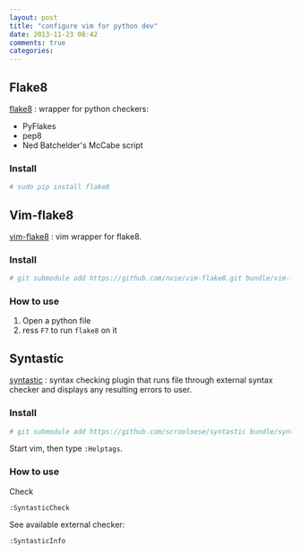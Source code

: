 ```yaml
---
layout: post
title: "configure vim for python dev"
date: 2013-11-23 08:42
comments: true
categories: 
---
```


## Flake8

[flake8][1] :  wrapper for python checkers:

- PyFlakes
- pep8
- Ned Batchelder's McCabe script

### Install

``` bash
# sudo pip install flake8
```

## Vim-flake8

[vim-flake8][2] : vim wrapper for flake8.

### Install

``` bash
# git submodule add https://github.com/nvie/vim-flake8.git bundle/vim-flake8
```

### How to use

1. Open a python file
2. ress `F7` to run `flake8` on it

## Syntastic

[syntastic][3] : syntax checking plugin that runs file through external syntax  
checker and displays any resulting errors to user.

### Install

``` bash
# git submodule add https://github.com/scrooloose/syntastic bundle/syntastic
```

Start vim, then type `:Helptags`.

### How to use

Check

```
:SyntasticCheck
```

See available external checker:

```
:SyntasticInfo
```

[1]: https://pypi.python.org/pypi/flake8/
[2]: https://github.com/nvie/vim-flake8
[3]: https://github.com/scrooloose/syntastic
